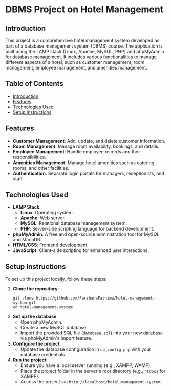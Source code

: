 <!DOCTYPE html>
<html lang="en">
<head>
    <meta charset="UTF-8">
    <meta name="viewport" content="width=device-width, initial-scale=1.0">
<!--     <title>DBMS Project on Hotel Management</title> -->
</head>
<body>
    <h1>DBMS Project on Hotel Management</h1>
    <h2>Introduction</h2>
    <p>This project is a comprehensive hotel management system developed as part of a database management system (DBMS) course. The application is built using the LAMP stack (Linux, Apache, MySQL, PHP) and phpMyAdmin for database management. It includes various functionalities to manage different aspects of a hotel, such as customer management, room management, employee management, and amenities management.</p>
    <h2>Table of Contents</h2>
    <ul>
        <li><a href="#introduction">Introduction</a></li>
        <li><a href="#features">Features</a></li>
        <li><a href="#technologies-used">Technologies Used</a></li>
        <li><a href="#setup-instructions">Setup Instructions</a></li>
    </ul>
    <h2 id="features">Features</h2>
    <ul>
        <li><strong>Customer Management</strong>: Add, update, and delete customer information.</li>
        <li><strong>Room Management</strong>: Manage room availability, bookings, and details.</li>
        <li><strong>Employee Management</strong>: Handle employee records and their responsibilities.</li>
        <li><strong>Amenities Management</strong>: Manage hotel amenities such as catering, rooms, and other facilities.</li>
        <li><strong>Authentication</strong>: Separate login portals for managers, receptionists, and staff.</li>
    </ul>
    <h2 id="technologies-used">Technologies Used</h2>
    <ul>
        <li><strong>LAMP Stack</strong>:
            <ul>
                <li><strong>Linux</strong>: Operating system.</li>
                <li><strong>Apache</strong>: Web server.</li>
                <li><strong>MySQL</strong>: Relational database management system.</li>
                <li><strong>PHP</strong>: Server-side scripting language for backend development.</li>
            </ul>
        </li>
        <li><strong>phpMyAdmin</strong>: A free and open-source administration tool for MySQL and MariaDB.</li>
        <li><strong>HTML/CSS</strong>: Frontend development.</li>
        <li><strong>JavaScript</strong>: Client-side scripting for enhanced user interactions.</li>
    </ul>
    <h2 id="setup-instructions">Setup Instructions</h2>
    <p>To set up this project locally, follow these steps:</p>
    <ol>
        <li><strong>Clone the repository</strong>:
            <pre><code>git clone https://github.com/FarshanaFathima/hotel-management-system.git
cd hotel-management-system</code></pre>
        </li>
        <li><strong>Set up the database</strong>:
            <ul>
                <li>Open phpMyAdmin.</li>
                <li>Create a new MySQL database.</li>
                <li>Import the provided SQL file (<code>database.sql</code>) into your new database via phpMyAdmin's import feature.</li>
            </ul>
        </li>
        <li><strong>Configure the project</strong>:
            <ul>
                <li>Update the database configuration in <code>db_config.php</code> with your database credentials.</li>
            </ul>
        </li>
        <li><strong>Run the project</strong>:
            <ul>
                <li>Ensure you have a local server running (e.g., XAMPP, WAMP).</li>
                <li>Place the project folder in the server's root directory (e.g., <code>htdocs</code> for XAMPP).</li>
                <li>Access the project via <code>http://localhost/hotel-management-system</code>.</li>
            </ul>
        </li>
    </ol>
</body>
</html>
